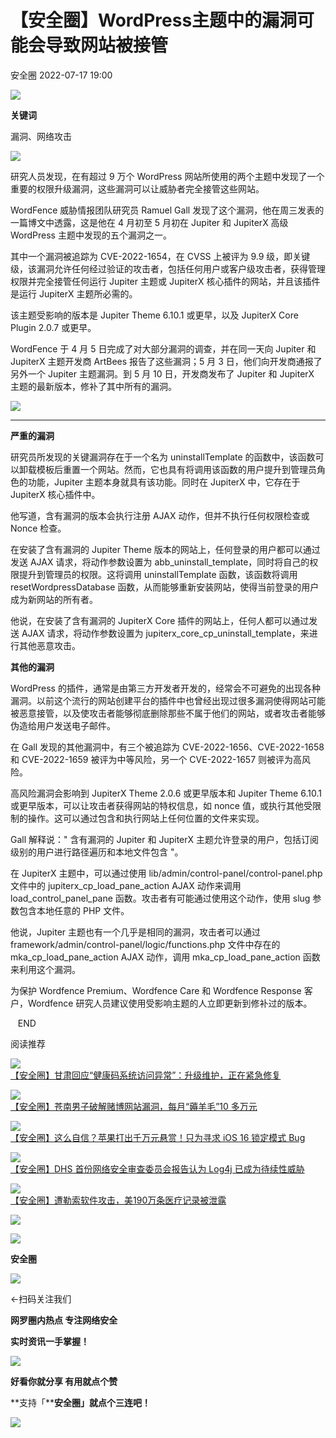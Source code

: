 #  【安全圈】WordPress主题中的漏洞可能会导致网站被接管   
 安全圈   2022-07-17 19:00  
  
![](https://mmbiz.qpic.cn/mmbiz_jpg/aBHpjnrGylh7xc6n7wCwImnVdc9ib4xcZC9NHXhaSPH1NGsSp13A9bp0agw1SUWw9EEyEQb1I12PCk9KGRs9Bqg/640?wx_fmt=jpeg "")  
  
  
**关键词**  
  
  
  
漏洞、网络攻击  
  
  
  
![](https://mmbiz.qpic.cn/mmbiz/aBHpjnrGylh7xc6n7wCwImnVdc9ib4xcZoU8VHvTX7njaAsjQr956EhJzqY5s1GKISXOz5ujncZ5OzibSGQxtDRw/640?wx_fmt=other "")  
  
  
研究人员发现，在有超过 9 万个 WordPress 网站所使用的两个主题中发现了一个重要的权限升级漏洞，这些漏洞可以让威胁者完全接管这些网站。  
  
  
WordFence 威胁情报团队研究员 Ramuel Gall 发现了这个漏洞，他在周三发表的一篇博文中透露，这是他在 4 月初至 5 月初在 Jupiter 和 JupiterX 高级 WordPress 主题中发现的五个漏洞之一。  
  
  
其中一个漏洞被追踪为 CVE-2022-1654，在 CVSS 上被评为 9.9 级，即关键级，该漏洞允许任何经过验证的攻击者，包括任何用户或客户级攻击者，获得管理权限并完全接管任何运行 Jupiter 主题或 JupiterX 核心插件的网站，并且该插件是运行 JupiterX 主题所必需的。  
  
  
该主题受影响的版本是 Jupiter Theme 6.10.1 或更早，以及 JupiterX Core Plugin 2.0.7 或更早。  
  
  
WordFence 于 4 月 5 日完成了对大部分漏洞的调查，并在同一天向 Jupiter 和 JupiterX 主题开发商 ArtBees 报告了这些漏洞；5 月 3 日，他们向开发商通报了另外一个 Jupiter 主题漏洞。到 5 月 10 日，开发商发布了 Jupiter 和 JupiterX 主题的最新版本，修补了其中所有的漏洞。  
  
  
![](https://mmbiz.qpic.cn/mmbiz/aBHpjnrGylh7xc6n7wCwImnVdc9ib4xcZ6iaPALu97L6GRAbUx4icPI4nBOk4tr1JIR2yhls1ldo8VS7mILBSjvpw/640?wx_fmt=other "")  
  
****  
**严重的漏洞**  
  
  
研究员所发现的关键漏洞存在于一个名为 uninstallTemplate 的函数中，该函数可以卸载模板后重置一个网站。然而，它也具有将调用该函数的用户提升到管理员角色的功能，Jupiter 主题本身就具有该功能。同时在 JupiterX 中，它存在于 JupiterX 核心插件中。  
  
  
他写道，含有漏洞的版本会执行注册 AJAX 动作，但并不执行任何权限检查或 Nonce 检查。  
  
  
在安装了含有漏洞的 Jupiter Theme 版本的网站上，任何登录的用户都可以通过发送 AJAX 请求，将动作参数设置为 abb_uninstall_template，同时将自己的权限提升到管理员的权限。这将调用 uninstallTemplate 函数，该函数将调用 resetWordpressDatabase 函数，从而能够重新安装网站，使得当前登录的用户成为新网站的所有者。  
  
  
他说，在安装了含有漏洞的 JupiterX Core 插件的网站上，任何人都可以通过发送 AJAX 请求，将动作参数设置为 jupiterx_core_cp_uninstall_template，来进行其他恶意攻击。  
  
  
**其他的漏洞**  
  
  
WordPress 的插件，通常是由第三方开发者开发的，经常会不可避免的出现各种漏洞。以前这个流行的网站创建平台的插件中也曾经出现过很多漏洞使得网站可能被恶意接管，以及使攻击者能够彻底删除那些不属于他们的网站，或者攻击者能够伪造给用户发送电子邮件。  
  
  
在 Gall 发现的其他漏洞中，有三个被追踪为 CVE-2022-1656、CVE-2022-1658 和 CVE-2022-1659 被评为中等风险，另一个 CVE-2022-1657 则被评为高风险。  
  
  
高风险漏洞会影响到 JupiterX Theme 2.0.6 或更早版本和 Jupiter Theme 6.10.1 或更早版本，可以让攻击者获得网站的特权信息，如 nonce 值，或执行其他受限制的操作。这可以通过包含和执行网站上任何位置的文件来实现。  
  
Gall 解释说：" 含有漏洞的 Jupiter 和 JupiterX 主题允许登录的用户，包括订阅级别的用户进行路径遍历和本地文件包含 "。  
  
  
在 JupiterX 主题中，可以通过使用 lib/admin/control-panel/control-panel.php 文件中的 jupiterx_cp_load_pane_action AJAX 动作来调用 load_control_panel_pane 函数。攻击者有可能通过使用这个动作，使用 slug 参数包含本地任意的 PHP 文件。  
  
  
他说，Jupiter 主题也有一个几乎是相同的漏洞，攻击者可以通过 framework/admin/control-panel/logic/functions.php 文件中存在的 mka_cp_load_pane_action AJAX 动作，调用 mka_cp_load_pane_action 函数来利用这个漏洞。  
  
  
为保护 Wordfence Premium、Wordfence Care 和 Wordfence Response 客户，Wordfence 研究人员建议使用受影响主题的人立即更新到修补过的版本。  
  
  
   END    
  
  
阅读推荐  
  
  
![](https://mmbiz.qpic.cn/mmbiz_png/aBHpjnrGylia5hic2rWpHUibLlRyX6uIzdRSjJwE3WrMzmE7uVG8mFB4ibWDgvcV3EEJnhAc9WZjepjvxwfmA60rAA/640?wx_fmt=png "")  
[【安全圈】甘肃回应“健康码系统访问异常”：升级维护，正在紧急修复](http://mp.weixin.qq.com/s?__biz=MzIzMzE4NDU1OQ==&mid=2652005978&idx=1&sn=59ef1a75ca3fa6d426444169cb84064a&chksm=f36f4a1ac418c30c084ed70e9a05bbb53cc7e96ec0ec18186e55f18405c89cf74309262d522c&scene=21#wechat_redirect)  
  
  
  
![](https://mmbiz.qpic.cn/mmbiz_png/aBHpjnrGylia5hic2rWpHUibLlRyX6uIzdRIxnfJK58vrKiaknR8H8d42uLUYoktq3ox4TVklibryQWWyV9WLTSQvRA/640?wx_fmt=png "")  
[【安全圈】苍南男子破解赌博网站漏洞，每月“薅羊毛”10 多万元](http://mp.weixin.qq.com/s?__biz=MzIzMzE4NDU1OQ==&mid=2652005978&idx=2&sn=8dae9f471f869738d493f89bcb8b43c2&chksm=f36f4a1ac418c30c3bb6a19721674950992c26f9dc7f992488574fd4bc1609b26e01adbc4cc8&scene=21#wechat_redirect)  
  
  
  
![](https://mmbiz.qpic.cn/mmbiz_jpg/aBHpjnrGylia5hic2rWpHUibLlRyX6uIzdRHnIjxsMav1P4ghS2xFn7rG4D8GSjIicQzBPQFWCp1RRzbvvgXOkNqbQ/640?wx_fmt=jpeg "")  
[【安全圈】这么自信？苹果打出千万元悬赏！只为寻求 iOS 16 锁定模式 Bug](http://mp.weixin.qq.com/s?__biz=MzIzMzE4NDU1OQ==&mid=2652005978&idx=3&sn=042e42b99f3886fc684c3d9738bad74b&chksm=f36f4a1ac418c30cdd0dbe610fdce30dda6a013c562422bb4197f4cfb24dff1ab371a5e56b62&scene=21#wechat_redirect)  
  
  
  
![](https://mmbiz.qpic.cn/mmbiz_png/aBHpjnrGylia5hic2rWpHUibLlRyX6uIzdR4t1qMYALVyhMK9ZDwam3tneHibeEVew6h0aHaTgibSILwtYdbJax37aA/640?wx_fmt=png "")  
[【安全圈】DHS 首份网络安全审查委员会报告认为 Log4j 已成为待续性威胁](http://mp.weixin.qq.com/s?__biz=MzIzMzE4NDU1OQ==&mid=2652005978&idx=4&sn=cee45a6943ca4591c04bfc7ad86788b2&chksm=f36f4a1ac418c30cee92452712c53790719ae65d5d292d54ab435e9fe3d19dce7169f667f03c&scene=21#wechat_redirect)  
  
  
  
![](https://mmbiz.qpic.cn/mmbiz_jpg/aBHpjnrGylia5hic2rWpHUibLlRyX6uIzdRia8X2H4z5Z2m3u2Kg19lDF0W7hiambsz5oomrgxrIHVvSLLVj6PEr4uA/640?wx_fmt=jpeg "")  
[【安全圈】遭勒索软件攻击，美190万条医疗记录被泄露](http://mp.weixin.qq.com/s?__biz=MzIzMzE4NDU1OQ==&mid=2652005978&idx=5&sn=fd6aa2eecfa2bb80b58a6508b2284d4f&chksm=f36f4a1ac418c30c0f6020b102ce009121697284e2450c37d1ff72030bbfc2a7e0bebd6c7b3d&scene=21#wechat_redirect)  
  
  
  
  
![](https://mmbiz.qpic.cn/mmbiz_gif/aBHpjnrGylgeVsVlL5y1RPJfUdozNyCEft6M27yliapIdNjlcdMaZ4UR4XxnQprGlCg8NH2Hz5Oib5aPIOiaqUicDQ/640?wx_fmt=gif "")  
  
  
  
![](https://mmbiz.qpic.cn/mmbiz_png/aBHpjnrGylgeVsVlL5y1RPJfUdozNyCEDQIyPYpjfp0XDaaKjeaU6YdFae1iagIvFmFb4djeiahnUy2jBnxkMbaw/640?wx_fmt=png "")  
  
**安全圈**  
  
![](https://mmbiz.qpic.cn/mmbiz_gif/aBHpjnrGylgeVsVlL5y1RPJfUdozNyCEft6M27yliapIdNjlcdMaZ4UR4XxnQprGlCg8NH2Hz5Oib5aPIOiaqUicDQ/640?wx_fmt=gif "")  
  
  
←扫码关注我们  
  
**网罗圈内热点 专注网络安全**  
  
**实时资讯一手掌握！**  
  
  
![](https://mmbiz.qpic.cn/mmbiz_gif/aBHpjnrGylgeVsVlL5y1RPJfUdozNyCE3vpzhuku5s1qibibQjHnY68iciaIGB4zYw1Zbl05GQ3H4hadeLdBpQ9wEA/640?wx_fmt=gif "")  
  
**好看你就分享 有用就点个赞**  
  
**支持「****安全圈」就点个三连吧！**  
  
![](https://mmbiz.qpic.cn/mmbiz_gif/aBHpjnrGylgeVsVlL5y1RPJfUdozNyCE3vpzhuku5s1qibibQjHnY68iciaIGB4zYw1Zbl05GQ3H4hadeLdBpQ9wEA/640?wx_fmt=gif "")  
  
